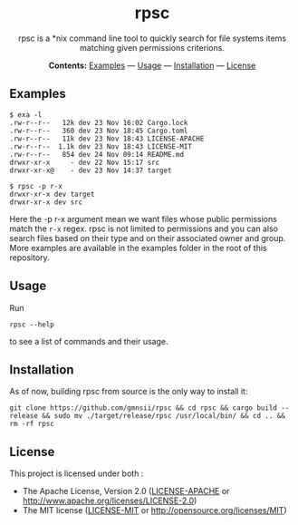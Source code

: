 <div align="center">

# rpsc

rpsc is a \*nix command line tool to quickly search for file systems items matching given permissions criterions.

**Contents:** [Examples](#examples) — [Usage](#usage) — [Installation](#installation) — [License](#license)

</div>

## Examples

```shell   
$ exa -l
.rw-r--r--   12k dev 23 Nov 16:02 Cargo.lock
.rw-r--r--   360 dev 23 Nov 18:45 Cargo.toml
.rw-r--r--   11k dev 23 Nov 18:43 LICENSE-APACHE
.rw-r--r--  1.1k dev 23 Nov 18:43 LICENSE-MIT
.rw-r--r--   854 dev 24 Nov 09:14 README.md
drwxr-xr-x     - dev 22 Nov 15:17 src
drwxr-xr-x@    - dev 23 Nov 14:37 target

$ rpsc -p r-x
drwxr-xr-x dev target
drwxr-xr-x dev src
```
Here the -p r-x argument mean we want files whose public permissions match the `r-x` regex.
rpsc is not limited to permissions and you can also search files based on their type and on their associated owner and group.
More examples are available in the examples folder in the root of this repository.

## Usage 

Run
```shell
rpsc --help
```
to see a list of commands and their usage.

## Installation

As of now, building rpsc from source is the only way to install it:
```shell
git clone https://github.com/gmnsii/rpsc && cd rpsc && cargo build --release && sudo mv ./target/release/rpsc /usr/local/bin/ && cd .. && rm -rf rpsc
```

## License

This project is licensed under both :

* The Apache License, Version 2.0 ([LICENSE-APACHE](LICENSE-APACHE) or <http://www.apache.org/licenses/LICENSE-2.0>)
* The MIT license ([LICENSE-MIT](LICENSE-MIT) or
  <http://opensource.org/licenses/MIT>)
